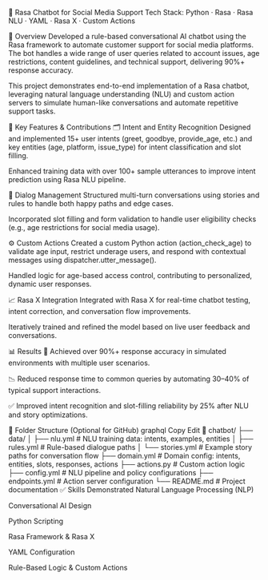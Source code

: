 
📌 Rasa Chatbot for Social Media Support
Tech Stack: Python · Rasa · Rasa NLU · YAML · Rasa X · Custom Actions

🧠 Overview
Developed a rule-based conversational AI chatbot using the Rasa framework to automate customer support for social media platforms. The bot handles a wide range of user queries related to account issues, age restrictions, content guidelines, and technical support, delivering 90%+ response accuracy.

This project demonstrates end-to-end implementation of a Rasa chatbot, leveraging natural language understanding (NLU) and custom action servers to simulate human-like conversations and automate repetitive support tasks.

🔨 Key Features & Contributions
🗂 Intent and Entity Recognition
Designed and implemented 15+ user intents (greet, goodbye, provide_age, etc.) and key entities (age, platform, issue_type) for intent classification and slot filling.

Enhanced training data with over 100+ sample utterances to improve intent prediction using Rasa NLU pipeline.

💬 Dialog Management
Structured multi-turn conversations using stories and rules to handle both happy paths and edge cases.

Incorporated slot filling and form validation to handle user eligibility checks (e.g., age restrictions for social media usage).

⚙️ Custom Actions
Created a custom Python action (action_check_age) to validate age input, restrict underage users, and respond with contextual messages using dispatcher.utter_message().

Handled logic for age-based access control, contributing to personalized, dynamic user responses.

📈 Rasa X Integration
Integrated with Rasa X for real-time chatbot testing, intent correction, and conversation flow improvements.

Iteratively trained and refined the model based on live user feedback and conversations.

📊 Results
🚀 Achieved over 90%+ response accuracy in simulated environments with multiple user scenarios.

📉 Reduced response time to common queries by automating 30–40% of typical support interactions.

✅ Improved intent recognition and slot-filling reliability by 25% after NLU and story optimizations.

📂 Folder Structure (Optional for GitHub)
graphql
Copy
Edit
📁 chatbot/
├── data/
│   ├── nlu.yml            # NLU training data: intents, examples, entities
│   ├── rules.yml          # Rule-based dialogue paths
│   └── stories.yml        # Example story paths for conversation flow
├── domain.yml             # Domain config: intents, entities, slots, responses, actions
├── actions.py             # Custom action logic
├── config.yml             # NLU pipeline and policy configurations
├── endpoints.yml          # Action server configuration
└── README.md              # Project documentation
✅ Skills Demonstrated
Natural Language Processing (NLP)

Conversational AI Design

Python Scripting

Rasa Framework & Rasa X

YAML Configuration

Rule-Based Logic & Custom Actions
